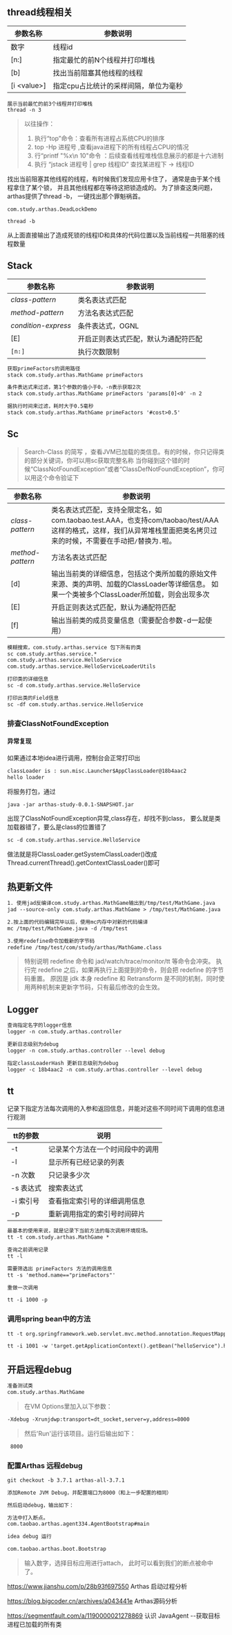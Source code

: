 ## thread线程相关

| 参数名称     | 参数说明                              |
| ------------ | ------------------------------------- |
| 数字         | 线程id                                |
| [n:]         | 指定最忙的前N个线程并打印堆栈         |
| [b]          | 找出当前阻塞其他线程的线程            |
| [i \<value>] | 指定cpu占比统计的采样间隔，单位为毫秒 |

```
展示当前最忙的前3个线程并打印堆栈
thread -n 3
```

>以往操作：
> 1. 执行“top”命令：查看所有进程占系统CPU的排序
> 2. top -Hp 进程号 ,查看java进程下的所有线程占CPU的情况
> 3. 行“printf "%x\n 10"命令 ：后续查看线程堆栈信息展示的都是十六进制
> 4. 执行 “jstack 进程号 | grep 线程ID”  查找某进程下 -> 线程ID


找出当前阻塞其他线程的线程，有时候我们发现应用卡住了， 通常是由于某个线程拿住了某个锁， 
并且其他线程都在等待这把锁造成的。 为了排查这类问题， arthas提供了thread -b， 一键找出那个罪魁祸首。

```
com.study.arthas.DeadLockDemo

thread -b
```

从上面直接输出了造成死锁的线程ID和具体的代码位置以及当前线程一共阻塞的线程数量

## Stack

| 参数名称            | 参数说明                             |
| ------------------- | ------------------------------------ |
| *class-pattern*     | 类名表达式匹配                       |
| *method-pattern*    | 方法名表达式匹配                     |
| *condition-express* | 条件表达式，OGNL                     |
| [E]                 | 开启正则表达式匹配，默认为通配符匹配 |
| `[n:]`              | 执行次数限制                         |

```dtd
获取primeFactors的调用路径
stack com.study.arthas.MathGame primeFactors
```

```dtd
条件表达式来过滤，第1个参数的值小于0，-n表示获取2次
stack com.study.arthas.MathGame primeFactors 'params[0]<0' -n 2
```

```dtd
据执行时间来过滤，耗时大于0.5毫秒
stack com.study.arthas.MathGame primeFactors '#cost>0.5'
```

## Sc

> Search-Class 的简写 ，查看JVM已加载的类信息。有的时候，你只记得类的部分关键词，你可以用sc获取完整名称 
> 当你碰到这个错的时候“ClassNotFoundException”或者“ClassDefNotFoundException”，你可以用这个命令验证下


| 参数名称         | 参数说明                                                     |
| ---------------- | ------------------------------------------------------------ |
| *class-pattern*  | 类名表达式匹配，支持全限定名，如com.taobao.test.AAA，也支持com/taobao/test/AAA这样的格式，这样，我们从异常堆栈里面把类名拷贝过来的时候，不需要在手动把`/`替换为`.`啦。 |
| *method-pattern* | 方法名表达式匹配                                             |
| [d]              | 输出当前类的详细信息，包括这个类所加载的原始文件来源、类的声明、加载的ClassLoader等详细信息。 如果一个类被多个ClassLoader所加载，则会出现多次 |
| [E]              | 开启正则表达式匹配，默认为通配符匹配                         |
| [f]              | 输出当前类的成员变量信息（需要配合参数-d一起使用）           |

```dtd
模糊搜索，com.study.arthas.service 包下所有的类
sc com.study.arthas.service.*
com.study.arthas.service.HelloService
com.study.arthas.service.HelloServiceLoaderUtils
```

```dtd
打印类的详细信息
sc -d com.study.arthas.service.HelloService
```

```dtd
打印出类的Field信息
sc -df com.study.arthas.service.HelloService
```

### 排查ClassNotFoundException

#### 异常复现
如果通过本地idea进行调用，控制台会正常打印出

```dtd
classLoader is : sun.misc.Launcher$AppClassLoader@18b4aac2
hello loader
```

将服务打包，通过

```dtd
java -jar arthas-study-0.0.1-SNAPSHOT.jar
```

出现了ClassNotFoundException异常,class存在，却找不到class，
要么就是类加载器错了，要么是class的位置错了

```dtd
sc -d com.study.arthas.service.HelloService
```

做法就是将ClassLoader.getSystemClassLoader()改成
Thread.currentThread().getContextClassLoader()即可


## 热更新文件

```dtd
1. 使用jad反编译com.study.arthas.MathGame输出到/tmp/test/MathGame.java
jad --source-only com.study.arthas.MathGame > /tmp/test/MathGame.java
```

```dtd
2.按上面的代码编辑完毕以后，使用mc内存中对新的代码编译
mc /tmp/test/MathGame.java -d /tmp/test
```

```dtd
3.使用redefine命令加载新的字节码
redefine /tmp/test/com/study/arthas/MathGame.class
```

> 特别说明
redefine 命令和 jad/watch/trace/monitor/tt 等命令会冲突。
执行完 redefine 之后，如果再执行上面提到的命令，则会把 redefine 的字节码重置。
原因是 jdk 本身 redefine 和 Retransform 是不同的机制，同时使用两种机制来更新字节码，只有最后修改的会生效。

## Logger 

```dtd
查询指定名字的logger信息
logger -n com.study.arthas.controller
```

```dtd
更新日志级别为debug
logger -n com.study.arthas.controller --level debug
```

```dtd
指定classLoaderHash 更新日志级别为debug
logger -c 18b4aac2 -n com.study.arthas.controller --level debug
```

## tt
记录下指定方法每次调用的入参和返回信息，并能对这些不同时间下调用的信息进行观测

| tt的参数  | 说明                             |
| --------- | -------------------------------- |
| -t        | 记录某个方法在一个时间段中的调用 |
| -l        | 显示所有已经记录的列表           |
| -n 次数   | 只记录多少次                     |
| -s 表达式 | 搜索表达式                       |
| -i 索引号 | 查看指定索引号的详细调用信息     |
| -p        | 重新调用指定的索引号时间碎片     |

```dtd
最基本的使用来说，就是记录下当前方法的每次调用环境现场。
tt -t com.study.arthas.MathGame *
```

```dtd
查询之前调用记录
tt -l
```

```dtd
需要筛选出 primeFactors 方法的调用信息
tt -s 'method.name=="primeFactors"'
```

```dtd
重做一次调用

tt -i 1000 -p
```

### 调用spring bean中的方法

```dtd
tt -t org.springframework.web.servlet.mvc.method.annotation.RequestMappingHandlerAdapter invokeHandlerMethod

tt -i 1001 -w 'target.getApplicationContext().getBean("helloService").hello()'
```

## 开启远程debug

```dtd
准备测试类
com.study.arthas.MathGame
```

> 在VM Options里加入以下参数：

```dtd
-Xdebug -Xrunjdwp:transport=dt_socket,server=y,address=8000
```

> 然后'Run'运行该项目。运行后输出如下：

```dtd
 8000
```

### 配置Arthas 远程debug

```dtd
git checkout -b 3.7.1 arthas-all-3.7.1
```

```dtd
添加Remote JVM Debug，并配置端口为8000（和上一步配置的相同）

然后启动debug，输出如下：
```

```dtd
方法中打入断点。
com.taobao.arthas.agent334.AgentBootstrap#main
```

```dtd
idea debug 运行

com.taobao.arthas.boot.Bootstrap
```

> 输入数字，选择目标应用进行attach，
此时可以看到我们的断点被命中了。


https://www.jianshu.com/p/28b93f697550 Arthas 启动过程分析

https://blog.bigcoder.cn/archives/a043441e Arthas源码分析

https://segmentfault.com/a/1190000021278869 认识 JavaAgent --获取目标进程已加载的所有类